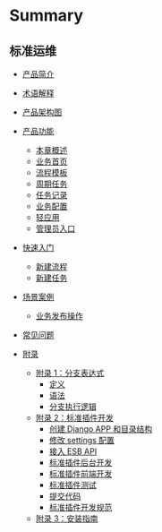 # Summary

## 标准运维

* [产品简介](产品简介/README.md)
* [术语解释](术语解释/glossary.md)
* [产品架构图](产品架构图/framework.md)
* [产品功能]()
    * [本章概述](产品功能/function.md)
    * [业务首页](产品功能/page.md)
    * [流程模板](产品功能/flow.md)
    * [周期任务](产品功能/PeriodicTasks.md)
    * [任务记录](产品功能/record.md)
    * [业务配置](产品功能/deploy.md)
    * [轻应用](产品功能/use.md)
    * [管理员入口](产品功能/AdministratorPortal.md)
* [快速入门]()
    * [新建流程](快速入门/Guide1.md)
    * [新建任务](快速入门/Guide2.md)
* [场景案例]()
    * [业务发布操作](场景案例/case.md)
* [常见问题](常见问题/FAQ.md)

* [附录]()
    * [附录 1：分支表达式]()
        * [定义](附录/define.md)
        * [语法](附录/grammar.md)
        * [分支执行逻辑](附录/logic.md)
    * [附录 2：标准插件开发]()
        * [创建 Django APP 和目录结构](附录/Django.md)
        * [修改 settings 配置](附录/settings.md)
        * [接入 ESB API](附录/ESB.md)
        * [标准插件后台开发](附录/atomic.md)
        * [标准插件前端开发](附录/front.md)
        * [标准插件测试](附录/test.md)
        * [提交代码](附录/submit.md)
        * [标准插件开发规范](附录/specification.md)
    * [附录 3：安装指南](附录/term4.md)
